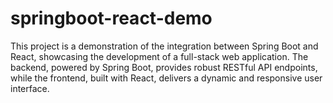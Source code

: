 # springboot-react-demo
This project is a demonstration of the integration between Spring Boot and React, showcasing the development of a full-stack web application. The backend, powered by Spring Boot, provides robust RESTful API endpoints, while the frontend, built with React, delivers a dynamic and responsive user interface.
